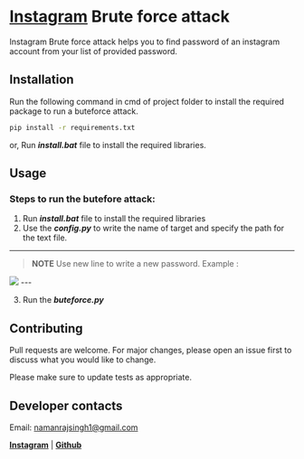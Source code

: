 # [Instagram](https://instagram.com/) Brute force attack
Instagram Brute force attack helps you to find password of an instagram account from your list of provided password.
## Installation
Run the following command in cmd of project folder to install the required package to run a buteforce attack. 
```bash
pip install -r requirements.txt
```
or,
Run ***install.bat*** file to install the required libraries.
## Usage
### Steps to run the butefore attack:
1. Run ***install.bat*** file to install the required libraries
2. Use the ***config.py*** to write the name of target and specify the path for the text file. 
---
>**NOTE**
Use new line to write a new password.
Example :
<img src='https://drive.google.com/uc?export=view&id=1NuxGYcy-ubgx75IWu0_tnlVIxyweN-XE'>
---

3. Run the ***buteforce.py***

## Contributing
Pull requests are welcome. For major changes, please open an issue first to discuss what you would like to change.

Please make sure to update tests as appropriate.

## Developer contacts
Email: namanrajsingh1@gmail.com

[**Instagram**](https://instagram.com/namanrajsingh01)                |               [**Github**](https://github.com/Naman-Raj-Singh)
